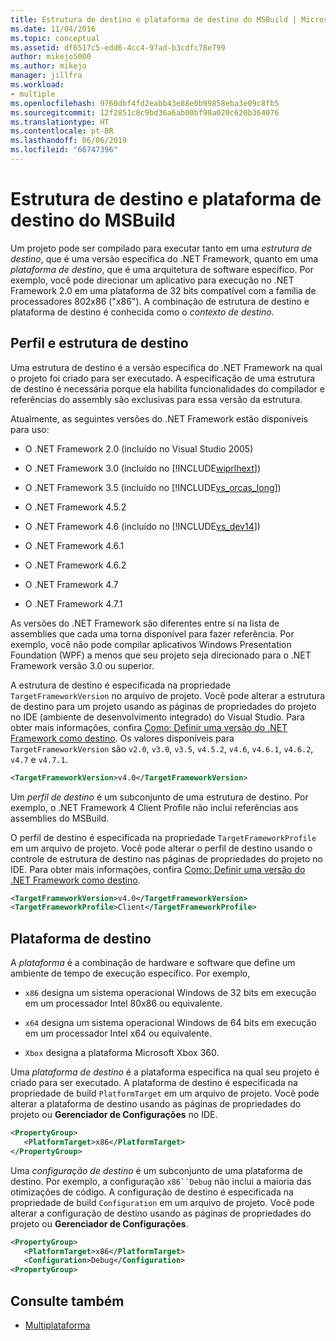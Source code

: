 ```yaml
---
title: Estrutura de destino e plataforma de destino do MSBuild | Microsoft Docs
ms.date: 11/04/2016
ms.topic: conceptual
ms.assetid: df6517c5-edd6-4cc4-97ad-b3cdfc78e799
author: mikejo5000
ms.author: mikejo
manager: jillfra
ms.workload:
- multiple
ms.openlocfilehash: 9760dbf4fd2eabb43e88e0b99858eba3e09c8fb5
ms.sourcegitcommit: 12f2851c8c9bd36a6ab00bf90a020c620b364076
ms.translationtype: HT
ms.contentlocale: pt-BR
ms.lasthandoff: 06/06/2019
ms.locfileid: "66747396"
---
```

# <a name="msbuild-target-framework-and-target-platform"></a>Estrutura de destino e plataforma de destino do MSBuild
Um projeto pode ser compilado para executar tanto em uma *estrutura de destino*, que é uma versão específica do .NET Framework, quanto em uma *plataforma de destino*, que é uma arquitetura de software específico.  Por exemplo, você pode direcionar um aplicativo para execução no .NET Framework 2.0 em uma plataforma de 32 bits compatível com a família de processadores 802x86 ("x86"). A combinação de estrutura de destino e plataforma de destino é conhecida como o *contexto de destino*.

## <a name="target-framework-and-profile"></a>Perfil e estrutura de destino
 Uma estrutura de destino é a versão específica do .NET Framework na qual o projeto foi criado para ser executado. A especificação de uma estrutura de destino é necessária porque ela habilita funcionalidades do compilador e referências do assembly são exclusivas para essa versão da estrutura.

 Atualmente, as seguintes versões do .NET Framework estão disponíveis para uso:

- O .NET Framework 2.0 (incluído no Visual Studio 2005)

- O .NET Framework 3.0 (incluído no [!INCLUDE[wiprlhext](../debugger/includes/wiprlhext_md.md)])

- O .NET Framework 3.5 (incluído no [!INCLUDE[vs_orcas_long](../debugger/includes/vs_orcas_long_md.md)])

- O .NET Framework 4.5.2

- O .NET Framework 4.6 (incluído no [!INCLUDE[vs_dev14](../misc/includes/vs_dev14_md.md)])

- O .NET Framework 4.6.1

- O .NET Framework 4.6.2

- O .NET Framework 4.7

- O .NET Framework 4.7.1

As versões do .NET Framework são diferentes entre si na lista de assemblies que cada uma torna disponível para fazer referência. Por exemplo, você não pode compilar aplicativos Windows Presentation Foundation (WPF) a menos que seu projeto seja direcionado para o .NET Framework versão 3.0 ou superior.

A estrutura de destino é especificada na propriedade `TargetFrameworkVersion` no arquivo de projeto. Você pode alterar a estrutura de destino para um projeto usando as páginas de propriedades do projeto no IDE (ambiente de desenvolvimento integrado) do Visual Studio. Para obter mais informações, confira [Como: Definir uma versão do .NET Framework como destino](../ide/how-to-target-a-version-of-the-dotnet-framework.md). Os valores disponíveis para `TargetFrameworkVersion` são `v2.0`, `v3.0`, `v3.5`, `v4.5.2`, `v4.6`, `v4.6.1`, `v4.6.2`, `v4.7` e `v4.7.1`.

```xml
<TargetFrameworkVersion>v4.0</TargetFrameworkVersion>
```

 Um *perfil de destino* é um subconjunto de uma estrutura de destino. Por exemplo, o .NET Framework 4 Client Profile não inclui referências aos assemblies do MSBuild.

 O perfil de destino é especificada na propriedade `TargetFrameworkProfile` em um arquivo de projeto. Você pode alterar o perfil de destino usando o controle de estrutura de destino nas páginas de propriedades do projeto no IDE. Para obter mais informações, confira [Como: Definir uma versão do .NET Framework como destino](../ide/how-to-target-a-version-of-the-dotnet-framework.md).

```xml
<TargetFrameworkVersion>v4.0</TargetFrameworkVersion>
<TargetFrameworkProfile>Client</TargetFrameworkProfile>
```

## <a name="target-platform"></a>Plataforma de destino
 A *plataforma* é a combinação de hardware e software que define um ambiente de tempo de execução específico. Por exemplo,

- `x86` designa um sistema operacional Windows de 32 bits em execução em um processador Intel 80x86 ou equivalente.

- `x64` designa um sistema operacional Windows de 64 bits em execução em um processador Intel x64 ou equivalente.

- `Xbox` designa a plataforma Microsoft Xbox 360.

Uma *plataforma de destino* é a plataforma específica na qual seu projeto é criado para ser executado. A plataforma de destino é especificada na propriedade de build `PlatformTarget` em um arquivo de projeto. Você pode alterar a plataforma de destino usando as páginas de propriedades do projeto ou **Gerenciador de Configurações** no IDE.

```xml
<PropertyGroup>
   <PlatformTarget>x86</PlatformTarget>
</PropertyGroup>

```

Uma *configuração de destino* é um subconjunto de uma plataforma de destino. Por exemplo, a configuração `x86``Debug` não inclui a maioria das otimizações de código. A configuração de destino é especificada na propriedade de build `Configuration` em um arquivo de projeto. Você pode alterar a configuração de destino usando as páginas de propriedades do projeto ou **Gerenciador de Configurações**.

```xml
<PropertyGroup>
   <PlatformTarget>x86</PlatformTarget>
   <Configuration>Debug</Configuration>
<PropertyGroup>

```

## <a name="see-also"></a>Consulte também
- [Multiplataforma](../msbuild/msbuild-multitargeting-overview.md)
